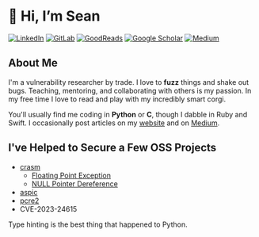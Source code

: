 # 👋 Hi, I’m Sean

[![LinkedIn](https://img.shields.io/badge/LinkedIn-0077B5?style=for-the-badge&logo=linkedin&logoColor=white)](https://www.linkedin.com/in/seandeaton/) [![GitLab](https://img.shields.io/badge/GitLab-330F63?style=for-the-badge&logo=gitlab&logoColor=white)](https://gitlab.com/WhatTheFuzz) [![GoodReads](https://img.shields.io/badge/Goodreads-372213?style=for-the-badge&logo=goodreads&logoColor=white)](https://www.goodreads.com/user/show/65269618-sean-d) [![Google Scholar](https://img.shields.io/badge/Google_Scholar-4285F4?style=for-the-badge&logo=google-scholar&logoColor=white)](https://scholar.google.com/citations?user=0qkKGu0AAAAJ) [![Medium](https://img.shields.io/badge/Medium-12100E?style=for-the-badge&logo=medium&logoColor=white)](https://whatthefuzz.medium.com/)

## About Me

I'm a vulnerability researcher by trade. I love to **fuzz** things and shake out bugs.
Teaching, mentoring, and collaborating with others is my passion. 
In my free time I love to read and play with my incredibly smart corgi.

You'll usually find me coding in **Python** or **C**, though I dabble in Ruby and Swift.
I occasionally post articles on my [website](https://www.seandeaton.com) and on
[Medium](https://whatthefuzz.medium.com/).

## I've Helped to Secure a Few OSS Projects

- [crasm](https://github.com/colinbourassa/crasm/pull/7])
  - [Floating Point Exception](https://github.com/WhatTheFuzz/crasm-fuzz/tree/a020ad6ad99a72ca373f7dd1aab3a61a7c87fd66/bug-floating-point-exception)
  - [NULL Pointer Dereference](https://github.com/WhatTheFuzz/crasm-fuzz/tree/a020ad6ad99a72ca373f7dd1aab3a61a7c87fd66/bug-null-pointer)
- [aspic](https://github.com/PhilipHazel/aspic/issues/1)
- [pcre2](https://github.com/PCRE2Project/pcre2/issues/196)
- CVE-2023-24615

Type hinting is the best thing that happened to Python.
